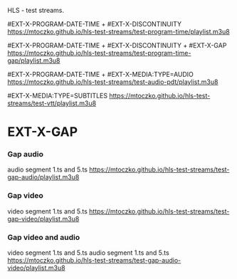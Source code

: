 HLS - test streams.

#EXT-X-PROGRAM-DATE-TIME + #EXT-X-DISCONTINUITY
https://mtoczko.github.io/hls-test-streams/test-program-time/playlist.m3u8

#EXT-X-PROGRAM-DATE-TIME + #EXT-X-DISCONTINUITY + #EXT-X-GAP
https://mtoczko.github.io/hls-test-streams/test-program-time-gap/playlist.m3u8

#EXT-X-PROGRAM-DATE-TIME + #EXT-X-MEDIA:TYPE=AUDIO
https://mtoczko.github.io/hls-test-streams/test-audio-pdt/playlist.m3u8

#EXT-X-MEDIA:TYPE=SUBTITLES
https://mtoczko.github.io/hls-test-streams/test-vtt/playlist.m3u8

# EXT-X-GAP

### Gap audio
audio segment 1.ts and 5.ts 
https://mtoczko.github.io/hls-test-streams/test-gap-audio/playlist.m3u8

### Gap video
video segment 1.ts and 5.ts 
https://mtoczko.github.io/hls-test-streams/test-gap-video/playlist.m3u8

### Gap video and audio
video segment 1.ts and 5.ts 
audio segment 1.ts and 5.ts 
https://mtoczko.github.io/hls-test-streams/test-gap-audio-video/playlist.m3u8



